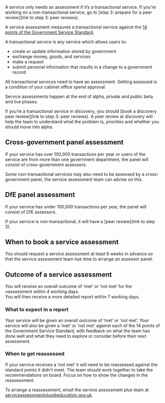 A service only needs an assessment if it’s a transactional service. If you’re working on a non-transactional service, go to [step 3: prepare for a peer review](link to step 3: peer reviews). 

A service assessment measures a transactional service against the [14 points of the Government Service Standard](/service-standard). 

A transactional service is any service which allows users to: 

- create or update information stored by government 
- exchange money, goods, and services 
- make a request 
- submit personal information that results in a change to a government record 

All transactional services need to have an assessment. Getting assessed is a condition of your cabinet office spend approval. 

Service assessments happen at the end of alpha, private and public beta and live phases. 

If you’re a transactional service in discovery, you should [book a discovery peer review](link to step 3: peer reviews). A peer review at discovery will help the team to understand what the problem is, priorities and whether you should move into alpha.   

## Cross-government panel assessment 

If your service has over 100,000 transactions per year or users of the service are from more than one government department, the panel will consist of cross-government assessors. 

Some non-transactional services may also need to be assessed by a cross-government panel, the service assessment team can advise on this. 

## DfE panel assessment 

If your service has under 100,000 transactions per year, the panel will consist of DfE assessors. 

If your service is non-transactional, it will have a [peer review](link to step 3).  

## When to book a service assessment 

You should request a service assessment at least 6 weeks in advance so that the service assessment team has time to arrange an assessor panel. 

## Outcome of a service assessment 

You will receive an overall outcome of ‘met’ or ‘not met’ for the ≈assessment within 4 working days.  
You will then receive a more detailed report within 7 working days.   

### What to expect in a report 

Your service will be given an overall outcome of ‘met’ or ‘not met’. 
Your service will also be given a ‘met’ or ‘not met’ against each of the 14 points of the Government Service Standard, with feedback on what the team has done well and what they need to explore or consider before their next assessment. 

### When to get reassessed 

If your service receives a ‘not met’ it will need to be reassessed against the standard points it didn’t meet. 
The team should work together to take the recommendations on board. Focus on how to show the changes in the reassessment. 

To arrange a reassessment, email the service assessment plus team at serviceassessmentplus@education.gov.uk.  


